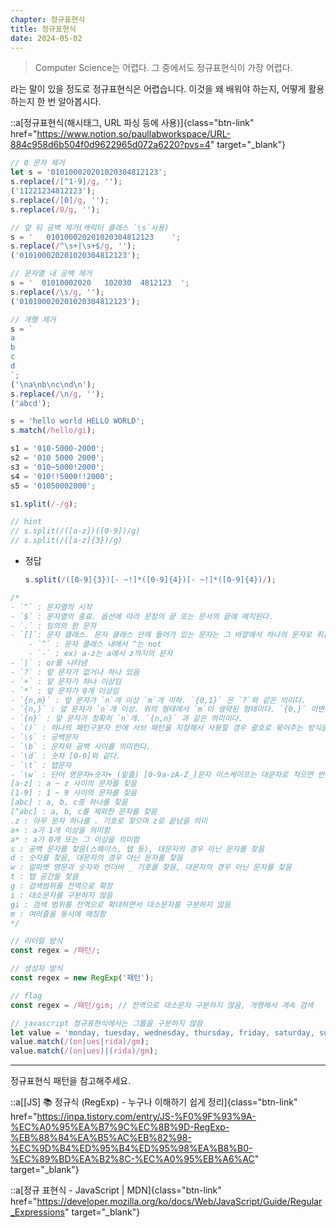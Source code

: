 ```yaml
---
chapter: 정규표현식
title: 정규표현식
date: 2024-05-02
---
```


> Computer Science는 어렵다. 그 중에서도 정규표현식이 가장 어렵다.

라는 말이 있을 정도로 정규표현식은 어렵습니다. 이것을 왜 배워야 하는지, 어떻게 활용하는지 한 번 알아봅시다.

::a[정규표현식(해시태그, URL 파싱 등에 사용)]{class="btn-link" href="https://www.notion.so/paullabworkspace/URL-884c958d6b504f0d9622965d072a6220?pvs=4" target="\_blank"}

```jsx
// 0 문자 제거
let s = '010100020201020304812123';
s.replace(/[^1-9]/g, '');
('11221234812123');
s.replace(/[0]/g, '');
s.replace(/0/g, '');

// 앞 뒤 공백 제거(캐릭터 클래스 `\s`사용)
s = '   010100020201020304812123    ';
s.replace(/^\s+|\s+$/g, '');
('010100020201020304812123');

// 문자열 내 공백 제거
s = '  01010002020   102030  4812123  ';
s.replace(/\s/g, '');
('010100020201020304812123');

// 개행 제거
s = `
a
b
c
d
`;
('\na\nb\nc\nd\n');
s.replace(/\n/g, '');
('abcd');

s = 'hello world HELLO WORLD';
s.match(/hello/gi);

s1 = '010-5000-2000';
s2 = '010 5000 2000';
s3 = '010~5000!2000';
s4 = '010!!5000!!2000';
s5 = '01050002000';

s1.split(/-/g);

// hint
// s.split(/([a-z])([0-9])/g)
// s.split(/([a-z]{3})/g)
```

- 정답
  ```jsx
  s.split(/([0-9]{3})[- ~!]*([0-9]{4})[- ~!]*([0-9]{4})/);
  ```

```jsx
/*
- `^` : 문자열의 시작
- `$` : 문자열의 종료. 옵션에 따라 문장의 끝 또는 문서의 끝에 매치된다.
- `.` : 임의의 한 문자
- `[]`: 문자 클래스. 문자 클래스 안에 들어가 있는 문자는 그 바깥에서 하나의 문자로 취급된다.
    - `^` : 문자 클래스 내에서 ^는 not
    - `-` : ex) a-z는 a에서 z까지의 문자
- `|` : or를 나타냄
- `?` : 앞 문자가 없거나 하나 있음
- `+` : 앞 문자가 하나 이상임
- `*` : 앞 문자가 0개 이상임
- `{n,m}` : 앞 문자가 `n`개 이상 `m`개 이하. `{0,1}` 은 `?`와 같은 의미다.
- `{n,}` : 앞 문자가 `n`개 이상. 위의 형태에서 `m`이 생략된 형태이다. `{0,}` 이면 `*`와 같고 `{1,}` 이면 `+`와 같은 의미이다.
- `{n}` : 앞 문자가 정확히 `n`개. `{n,n}` 과 같은 의미이다.
- `()` : 하나의 패턴구분자 안에 서브 패턴을 지정해서 사용할 경우 괄호로 묶어주는 방식을 사용한다.
- `\s` : 공백문자
- `\b` : 문자와 공백 사이를 의미한다.
- `\d` : 숫자 [0-9]와 같다.
- `\t` : 탭문자
- `\w` : 단어 영문자+숫자+_(밑줄) [0-9a-zA-Z_]문자 이스케이프는 대문자로 적으면 반대를 의미한다.
[a-z] : a ~ z 사이의 문자를 찾음
[1-9] : 1 ~ 9 사이의 문자를 찾음
[abc] : a, b, c중 하나를 찾음
[^abc] : a, b, c를 제외한 문자를 찾음
.z : 아무 문자 하나를 . 기호로 찾으며 z로 끝남을 의미
a+ : a가 1개 이상을 의미함
a* : a가 0개 또는 그 이상을 의미함
s : 공백 문자를 찾음(스페이스, 탭 등), 대문자의 경우 아닌 문자를 찾음
d : 숫자를 찾음, 대문자의 경우 아닌 문자를 찾음
w : 알파벳 영문과 숫자와 언더바 _ 기호를 찾음, 대문자의 경우 아닌 문자를 찾음
t : 탭 공간을 찾음
g : 검색범위를 전역으로 확장
i : 대소문자를 구분하지 않음
gi : 검색 범위를 전역으로 확대하면서 대소문자를 구분하지 않음
m : 여러줄을 동시에 매칭함
*/
```

```jsx
// 리터럴 방식
const regex = /패턴/;

// 생성자 방식
const regex = new RegExp('패턴');

// flag
const regex = /패턴/gim; // 전역으로 대소문자 구분하지 않음, 개행해서 계속 검색
```

```jsx
// javascript 정규표현식에서는 그룹을 구분하지 않음
let value = 'monday, tuesday, wednesday, thursday, friday, saturday, sunday';
value.match(/(on|ues|rida)/gm);
value.match(/(on|ues)|(rida)/gm);
```

---

정규표현식 패턴을 참고해주세요.

::a[[JS] 📚 정규식 (RegExp) - 누구나 이해하기 쉽게 정리]{class="btn-link" href="https://inpa.tistory.com/entry/JS-%F0%9F%93%9A-%EC%A0%95%EA%B7%9C%EC%8B%9D-RegExp-%EB%88%84%EA%B5%AC%EB%82%98-%EC%9D%B4%ED%95%B4%ED%95%98%EA%B8%B0-%EC%89%BD%EA%B2%8C-%EC%A0%95%EB%A6%AC" target="\_blank"}

::a[정규 표현식 - JavaScript | MDN]{class="btn-link" href="https://developer.mozilla.org/ko/docs/Web/JavaScript/Guide/Regular_Expressions" target="\_blank"}
